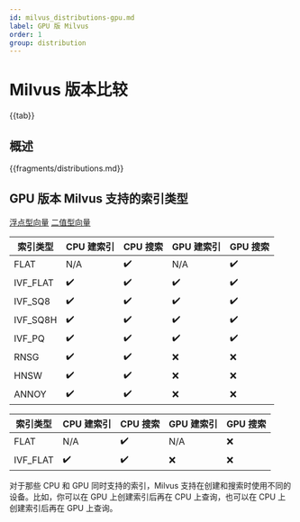 ```yaml
---
id: milvus_distributions-gpu.md
label: GPU 版 Milvus
order: 1
group: distribution
---
```


# Milvus 版本比较

{{tab}} 

## 概述

{{fragments/distributions.md}}


## GPU 版本 Milvus 支持的索引类型

<div class="filter">
<a href="#floating">浮点型向量</a> <a href="#binary">二值型向量</a>
</div>

<div class="filter-floating table-wrapper" markdown="block">

| 索引类型  | CPU 建索引        | CPU 搜索       | GPU 建索引           | GPU 搜索         |
| -------- | ----------------- | ------------- | -------------------- | --------------- |
| FLAT     | N/A                | ✔️            | N/A                  | ✔️            |
| IVF_FLAT | ✔️                | ✔️            | ✔️                  | ✔️             |
| IVF_SQ8  | ✔️                | ✔️            | ✔️                  | ✔️             |
| IVF_SQ8H | ✔️                | ✔️            | ✔️                  | ✔️             |
| IVF_PQ   | ✔️                | ✔️            | ✔️                  | ✔️             |
| RNSG     | ✔️                | ✔️            | ❌                 | ❌              |
| HNSW     | ✔️                | ✔️            | ❌                 | ❌              |
| ANNOY    | ✔️                | ✔️            | ❌                 | ❌              |

</div>


<div class="filter-binary table-wrapper" markdown="block">

| 索引类型  | CPU 建索引        | CPU 搜索       | GPU 建索引           | GPU 搜索        |
| --------- | ---------------- | -------------- | ------------------- | --------------- |
| FLAT       | N/A              | ✔️            | N/A                 | ❌             |
| IVF_FLAT   | ✔️              | ✔️             | ❌                 | ❌             |

</div>
<div class="alert note">
对于那些 CPU 和 GPU 同时支持的索引，Milvus 支持在创建和搜索时使用不同的设备。比如，你可以在 GPU 上创建索引后再在 CPU 上查询，也可以在 CPU 上创建索引后再在 GPU 上查询。
</div>